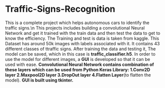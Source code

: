 # Traffic-Signs-Recognition
This is a complete project which helps autonomous cars to identify the traffic signs.\n
This projects includes building a convolutional Neural Network and get it trained with the train data and then test the data to get to know the efficiency.
The Training and test is data is taken from kaggle. 
This Dataset has around 50k images with labels associated with it. It contains 43 different classes of ttraffic signs.
After training the data and testing it, The model can be saved, which in this case is **traffic_classifier.h5**.
In order to use the model for different images, a **GUI** is developed so that it can be used with ease.
**Convolutional Neural Network contains combination of these layers which can be used from Python Keras Library:
1.Conv2D layer
2.Maxpool2D layer
3.DropOut layer
4.Flatten Layer**(to flatten the model).
**GUI is built using tkinter.**
